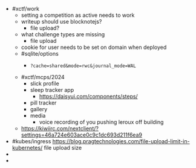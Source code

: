 - #xctf/work
	- setting a competition as active needs to work
	- writeup should use blocknotejs?
		- file upload?
	- what challenge types are missing
		- file upload
	- cookie for user needs to be set on domain when deployed
	- #sqlite/options
		- ```
		  ?cache=shared&mode=rwc&journal_mode=WAL
		  ```
	- #xctf/mcps/2024
		- slick profile
		- sleep tracker app
			- https://daisyui.com/components/steps/
		- pill tracker
		- gallery
		- media
			- voice recording of you pushing leroux off building
	- https://kiwiirc.com/nextclient/?settings=46a724e603ace0c9c1dc693d211f6ea9
- #kubes/ingress https://blog.pragtechnologies.com/file-upload-limit-in-kubernetes/ file upload size
-
-